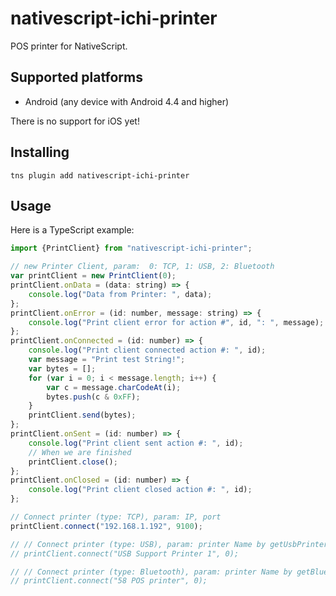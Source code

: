 # nativescript-ichi-printer

POS printer for NativeScript.

## Supported platforms

- Android (any device with Android 4.4 and higher)

There is no support for iOS yet!

## Installing

```
tns plugin add nativescript-ichi-printer
```

## Usage

Here is a TypeScript example:

```js
import {PrintClient} from "nativescript-ichi-printer";

// new Printer Client, param:  0: TCP, 1: USB, 2: Bluetooth
var printClient = new PrintClient(0);
printClient.onData = (data: string) => {
    console.log("Data from Printer: ", data);
};
printClient.onError = (id: number, message: string) => {
    console.log("Print client error for action #", id, ": ", message);
};
printClient.onConnected = (id: number) => {
    console.log("Print client connected action #: ", id);
    var message = "Print test String!";
    var bytes = [];
    for (var i = 0; i < message.length; i++) {
        var c = message.charCodeAt(i);
        bytes.push(c & 0xFF);
    }
    printClient.send(bytes);
};
printClient.onSent = (id: number) => {
    console.log("Print client sent action #: ", id);
    // When we are finished
    printClient.close();
};
printClient.onClosed = (id: number) => {
    console.log("Print client closed action #: ", id);
};

// Connect printer (type: TCP), param: IP, port
printClient.connect("192.168.1.192", 9100);

// // Connect printer (type: USB), param: printer Name by getUsbPrinters()
// printClient.connect("USB Support Printer 1", 0);

// // Connect printer (type: Bluetooth), param: printer Name by getBlueToothPrinters()
// printClient.connect("58 POS printer", 0);


```



